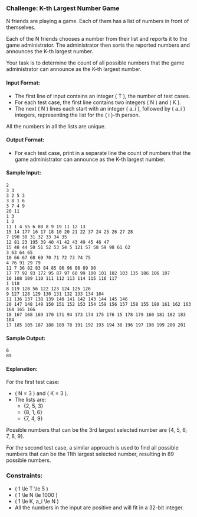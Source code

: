 ### Challenge: K-th Largest Number Game

N friends are playing a game. Each of them has a list of numbers in front of themselves.

Each of the N friends chooses a number from their list and reports it to the game administrator. The administrator then sorts the reported numbers and announces the K-th largest number.

Your task is to determine the count of all possible numbers that the game administrator can announce as the K-th largest number.

#### Input Format:

- The first line of input contains an integer \( T \), the number of test cases.
- For each test case, the first line contains two integers \( N \) and \( K \).
- The next \( N \) lines each start with an integer \( a_i \), followed by \( a_i \) integers, representing the list for the \( i \)-th person.

All the numbers in all the lists are unique.

#### Output Format:

- For each test case, print in a separate line the count of numbers that the game administrator can announce as the K-th largest number.

#### Sample Input:

```
2
3 3
3 2 5 3
3 8 1 6
3 7 4 9
20 11
1 3
1 2
11 1 4 55 6 80 8 9 19 11 12 13
15 14 177 16 17 18 10 20 21 22 37 24 25 26 27 28
7 190 30 31 32 33 34 35
12 81 23 195 39 40 41 42 43 49 45 46 47
15 48 44 50 51 52 53 54 5 121 57 58 59 98 61 62
3 63 64 65
10 66 67 68 69 70 71 72 73 74 75
4 76 91 29 79
11 7 36 82 83 84 85 86 96 88 89 90
17 77 92 93 172 95 87 97 60 99 100 101 102 103 135 186 106 107
10 108 109 110 111 112 113 114 115 116 117
1 118
8 119 120 56 122 123 124 125 126
9 127 128 129 130 131 132 133 134 104
11 136 137 138 139 140 141 142 143 144 145 146
20 147 148 149 150 151 152 153 154 159 156 157 158 155 180 161 162 163 164 165 166
18 167 168 169 170 171 94 173 174 175 176 15 178 179 160 181 182 183 184
17 185 105 187 188 189 78 191 192 193 194 38 196 197 198 199 200 201
```

#### Sample Output:

```
6
89
```

#### Explanation:

For the first test case:
- \( N = 3 \) and \( K = 3 \).
- The lists are:
  - {2, 5, 3}
  - {8, 1, 6}
  - {7, 4, 9}

Possible numbers that can be the 3rd largest selected number are {4, 5, 6, 7, 8, 9}.

For the second test case, a similar approach is used to find all possible numbers that can be the 11th largest selected number, resulting in 89 possible numbers.

### Constraints:

- \( 1 \le T \le 5 \)
- \( 1 \le N \le 1000 \)
- \( 1 \le K, a_i \le N \)
- All the numbers in the input are positive and will fit in a 32-bit integer.